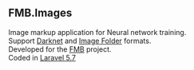 ## FMB.Images

<p>
Image markup application for Neural network training. <br>
Support <a href="https://pjreddie.com/darknet/yolo/">Darknet</a> and <a href="https://pytorch.org/docs/stable/torchvision/datasets.html#imagefolder">Image Folder</a> formats. 
<br>
Developed for the <a href="http://findmybike.eu">FMB</a> project.
<br>
Coded in <a href="https://laravel.com/docs/5.7/releases#laravel-5.7">Laravel 5.7</a>
</p>



